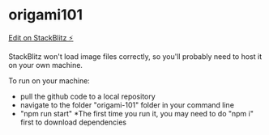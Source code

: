 # origami101

[Edit on StackBlitz ⚡️](https://stackblitz.com/edit/origami101)

StackBlitz won't load image files correctly, so you'll probably need to host it on your own machine.

To run on your machine:
- pull the github code to a local repository
- navigate to the folder "origami-101" folder in your command line
- "npm run start"
*The first time you run it, you may need to do "npm i" first to download dependencies


